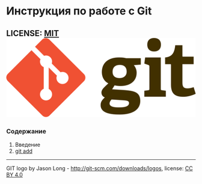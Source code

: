 # Инструкция по работе с Git

LICENSE: [MIT](/license.md)
![](./assets/Git-logo.png)
---

### Содержание
1. Введение
2. [git add](/add.md)

---
GIT logo by Jason Long - http://git-scm.com/downloads/logos,
license: [CC BY 4.0](/https://creativecommons.org/licenses/by/4.0/)